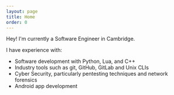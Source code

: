 ```yaml
---
layout: page
title: Home
order: 0
---
```


Hey! I'm currently a Software Engineer in Cambridge.

I have experience with:
* Software development with Python, Lua, and C++
* Industry tools such as git, GitHub, GitLab and Unix CLIs
* Cyber Security, particularly pentesting techniques and network forensics
* Android app development

<br>

<!--
<div data-iframe-width="350" data-iframe-height="270" data-share-badge-id="e2a372b5-5fbb-417a-b62d-062df7159913" data-share-badge-host="https://www.youracclaim.com"></div><script type="text/javascript" async src="//cdn.youracclaim.com/assets/utilities/embed.js"></script>
<div data-iframe-width="350" data-iframe-height="270" data-share-badge-id="79adbf9d-f60b-4d6a-8ba9-cf063e6e561d" data-share-badge-host="https://www.youracclaim.com"></div><script type="text/javascript" async src="//cdn.youracclaim.com/assets/utilities/embed.js"></script>
-->
